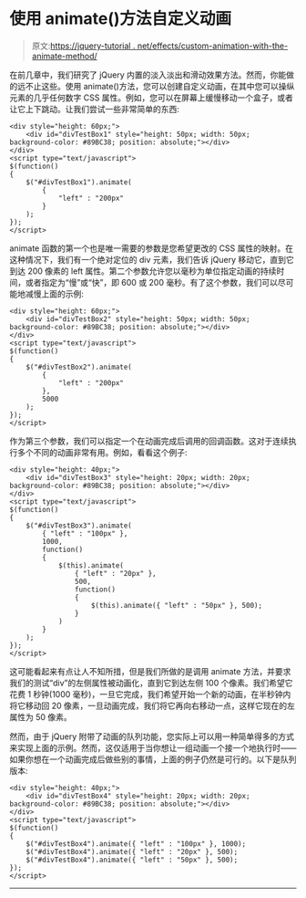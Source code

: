 # 使用 animate()方法自定义动画

> 原文:[https://jquery-tutorial . net/effects/custom-animation-with-the-animate-method/](https://jquery-tutorial.net/effects/custom-animations-with-the-animate-method/)

在前几章中，我们研究了 jQuery 内置的淡入淡出和滑动效果方法。然而，你能做的远不止这些。使用 animate()方法，您可以创建自定义动画，在其中您可以操纵元素的几乎任何数字 CSS 属性。例如，您可以在屏幕上缓慢移动一个盒子，或者让它上下跳动。让我们尝试一些非常简单的东西:

```
<div style="height: 60px;">
	<div id="divTestBox1" style="height: 50px; width: 50px; background-color: #89BC38; position: absolute;"></div>
</div>
<script type="text/javascript">
$(function()
{
	$("#divTestBox1").animate(
		{
			"left" : "200px"
		}
	);
});
</script>
```

animate 函数的第一个也是唯一需要的参数是您希望更改的 CSS 属性的映射。在这种情况下，我们有一个绝对定位的 div 元素，我们告诉 jQuery 移动它，直到它到达 200 像素的 left 属性。第二个参数允许您以毫秒为单位指定动画的持续时间，或者指定为“慢”或“快”，即 600 或 200 毫秒。有了这个参数，我们可以尽可能地减慢上面的示例:

```
<div style="height: 60px;">
	<div id="divTestBox2" style="height: 50px; width: 50px; background-color: #89BC38; position: absolute;"></div>
</div>
<script type="text/javascript">
$(function()
{
	$("#divTestBox2").animate(
		{
			"left" : "200px"
		}, 
		5000
	);
});
</script>
```

作为第三个参数，我们可以指定一个在动画完成后调用的回调函数。这对于连续执行多个不同的动画非常有用。例如，看看这个例子:

```
<div style="height: 40px;">
	<div id="divTestBox3" style="height: 20px; width: 20px; background-color: #89BC38; position: absolute;"></div>
</div>
<script type="text/javascript">
$(function()
{
	$("#divTestBox3").animate(
		{ "left" : "100px" }, 
		1000,
		function()
		{
			$(this).animate(
				{ "left" : "20px" },
				500,
				function()
				{
					$(this).animate({ "left" : "50px" }, 500);
				}
			)
		}
	);
});
</script>
```

<input type="hidden" name="IL_IN_ARTICLE">

这可能看起来有点让人不知所措，但是我们所做的是调用 animate 方法，并要求我们的测试“div”的左侧属性被动画化，直到它到达左侧 100 个像素。我们希望它花费 1 秒钟(1000 毫秒)，一旦它完成，我们希望开始一个新的动画，在半秒钟内将它移动回 20 像素，一旦动画完成，我们将它再向右移动一点，这样它现在的左属性为 50 像素。

然而，由于 jQuery 附带了动画的队列功能，您实际上可以用一种简单得多的方式来实现上面的示例。然而，这仅适用于当你想让一组动画一个接一个地执行时——如果你想在一个动画完成后做些别的事情，上面的例子仍然是可行的。以下是队列版本:

```
<div style="height: 40px;">
	<div id="divTestBox4" style="height: 20px; width: 20px; background-color: #89BC38; position: absolute;"></div>
</div>
<script type="text/javascript">
$(function()
{
	$("#divTestBox4").animate({ "left" : "100px" }, 1000);
	$("#divTestBox4").animate({ "left" : "20px" }, 500);
	$("#divTestBox4").animate({ "left" : "50px" }, 500);
});
</script>
```

* * *